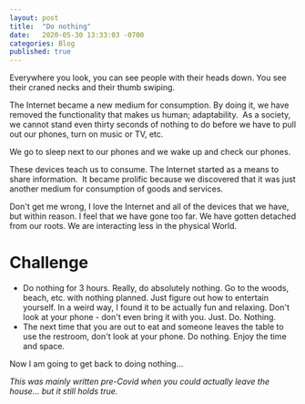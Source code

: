 ```yaml
---
layout: post
title:  "Do nothing"
date:   2020-05-30 13:33:03 -0700
categories: Blog
published: true
---
```

Everywhere you look, you can see people with their heads down. You see their craned necks and their thumb swiping.

The Internet became a new medium for consumption. By doing it, we have removed the functionality that makes us human; adaptability.  As a society, we cannot stand even thirty seconds of nothing to do before we have to pull out our phones, turn on music or TV, etc.

We go to sleep next to our phones and we wake up and check our phones.

These devices teach us to consume. The Internet started as a means to share information.  It became prolific because we discovered that it was just another medium for consumption of goods and services.

Don't get me wrong, I love the Internet and all of the devices that we have, but within reason. I feel that we have gone too far. We have gotten detached from our roots. We are interacting less in the physical World.

# Challenge
*  Do nothing for 3 hours. Really, do absolutely nothing. Go to the woods, beach, etc. with nothing planned. Just figure out how to entertain yourself. In a weird way, I found it to be actually fun and relaxing. Don't look at your phone - don't even bring it with you. Just. Do. Nothing.
*  The next time that you are out to eat and someone leaves the table to use the restroom, don't look at your phone. Do nothing. Enjoy the time and space.

Now I am going to get back to doing nothing...

_This was mainly written pre-Covid when you could actually leave the house... but it still holds true._
